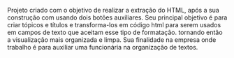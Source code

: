 Projeto criado com o objetivo de realizar a extração do HTML, após a sua construção com usando dois botões auxiliares. Seu principal objetivo é para criar tópicos e títulos e transforma-los em código html para serem usados em campos de texto que aceitam esse tipo de formatação.
tornando então a visualização mais organizada e limpa.
Sua finalidade na empresa onde trabalho é para auxiliar uma funcionária na organização de textos.
